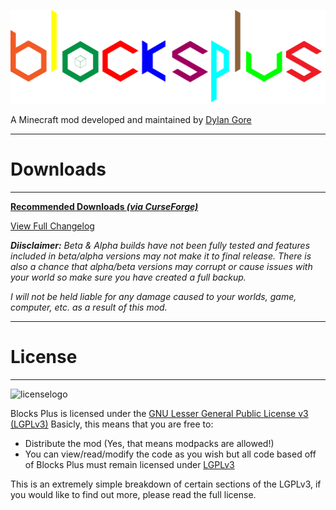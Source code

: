 ![Logo](https://github.com/DylanGore/BlocksPlus/raw/master/src/main/resources/assets/blocksplus/logo.png) 

A Minecraft mod developed and maintained by [Dylan Gore](https://dylangore.ie)

***
# Downloads
***

**[Recommended Downloads _(via CurseForge)_](https://minecraft.curseforge.com/mc-mods/blocks-plus)** 

[View Full Changelog](https://dylangore.ie/mods/blocksplus/changelog.html)

_**Diisclaimer:** Beta & Alpha builds have not been fully tested and features included in beta/alpha versions may not make it to final release. There is also a chance that alpha/beta versions may corrupt or cause issues with your world so make sure you have created a full backup._

_I will not be held liable for any damage caused to your worlds, game, computer, etc. as a result of this mod._

***
# License
***
![licenselogo](https://www.gnu.org/graphics/lgplv3-147x51.png "GNU LGPLv3")

Blocks Plus is licensed under the [GNU Lesser General Public License v3 (LGPLv3)](http://en.wikipedia.org/wiki/GNU_Lesser_General_Public_License) 
Basicly, this means that you are free to:  
- Distribute the mod (Yes, that means modpacks are allowed!)  
- You can view/read/modify the code as you wish but all code based off of Blocks Plus must remain licensed under [LGPLv3](http://en.wikipedia.org/wiki/GNU_Lesser_General_Public_License)  

This is an extremely simple breakdown of certain sections of the LGPLv3, if you would like to find out more, please read the full license.